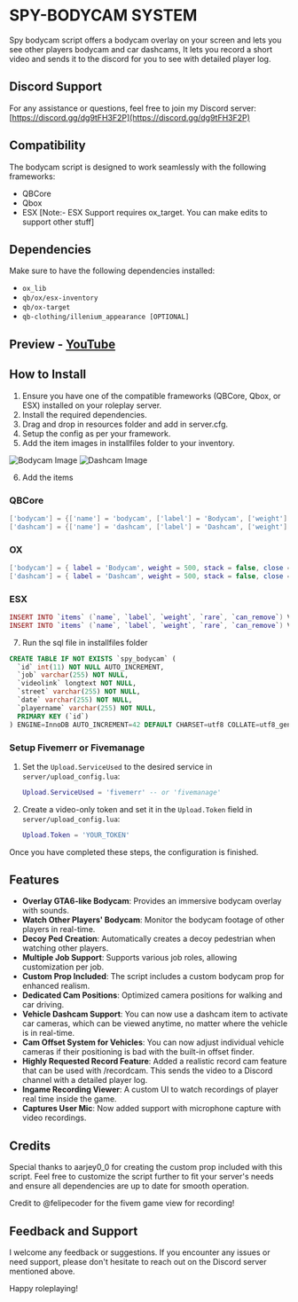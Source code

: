 # SPY-BODYCAM SYSTEM
Spy bodycam script offers a bodycam overlay on your screen and lets you see other players bodycam and car dashcams, It lets you record a short video and sends it to the discord for you to see with detailed player log.

## Discord Support
For any assistance or questions, feel free to join my Discord server: [https://discord.gg/dg9tFH3F2P](https://discord.gg/dg9tFH3F2P)

## Compatibility
The bodycam script is designed to work seamlessly with the following frameworks:
- QBCore
- Qbox
- ESX [Note:- ESX Support requires ox_target. You can make edits to support other stuff]

## Dependencies
Make sure to have the following dependencies installed:
- `ox_lib`
- `qb/ox/esx-inventory`
- `qb/ox-target`
- `qb-clothing/illenium_appearance [OPTIONAL]`

## Preview - [YouTube](https://youtu.be/bDKH9l0Zhzc)

## How to Install
1. Ensure you have one of the compatible frameworks (QBCore, Qbox, or ESX) installed on your roleplay server.
2. Install the required dependencies.
3. Drag and drop in resources folder and add in server.cfg.
4. Setup the config as per your framework.
5. Add the item images in installfiles folder to your inventory.

![Bodycam Image](https://i.imgur.com/CuSyeZT.png)
![Dashcam Image](https://i.imgur.com/TVx1mcn.png)

6. Add the items

### QBCore
```lua
['bodycam'] = {['name'] = 'bodycam', ['label'] = 'Bodycam', ['weight'] = 500, ['type'] = 'item', ['image'] = 'bodycam.png', ['unique'] = true, ['useable'] = true, ['shouldClose'] = true, ['combinable'] = nil, ['description'] = 'Bodycam for authorized personnel only'},
['dashcam'] = {['name'] = 'dashcam', ['label'] = 'Dashcam', ['weight'] = 500, ['type'] = 'item', ['image'] = 'dashcam.png', ['unique'] = true, ['useable'] = true, ['shouldClose'] = true, ['combinable'] = nil, ['description'] = 'Dashcam for authorized vehicle only'},
```
### OX
```lua
['bodycam'] = { label = 'Bodycam', weight = 500, stack = false, close = true },
['dashcam'] = { label = 'Dashcam', weight = 500, stack = false, close = true },
```
### ESX
```lua
INSERT INTO `items` (`name`, `label`, `weight`, `rare`, `can_remove`) VALUES ('bodycam', 'Bodycam', 1, 0, 1);
INSERT INTO `items` (`name`, `label`, `weight`, `rare`, `can_remove`) VALUES ('dashcam', 'Dashcam', 1, 0, 1);
```
7. Run the sql file in installfiles folder
```sql
CREATE TABLE IF NOT EXISTS `spy_bodycam` (
  `id` int(11) NOT NULL AUTO_INCREMENT,
  `job` varchar(255) NOT NULL,
  `videolink` longtext NOT NULL,
  `street` varchar(255) NOT NULL,
  `date` varchar(255) NOT NULL,
  `playername` varchar(255) NOT NULL,
  PRIMARY KEY (`id`)
) ENGINE=InnoDB AUTO_INCREMENT=42 DEFAULT CHARSET=utf8 COLLATE=utf8_general_ci;
```
### Setup Fivemerr or Fivemanage

1. Set the `Upload.ServiceUsed` to the desired service in `server/upload_config.lua`:
    ```lua
    Upload.ServiceUsed = 'fivemerr' -- or 'fivemanage'
    ```

2. Create a video-only token and set it in the `Upload.Token` field in `server/upload_config.lua`:
    ```lua
    Upload.Token = 'YOUR_TOKEN'
    ```

Once you have completed these steps, the configuration is finished.


## Features
- **Overlay GTA6-like Bodycam**: Provides an immersive bodycam overlay with sounds.
- **Watch Other Players' Bodycam**: Monitor the bodycam footage of other players in real-time.
- **Decoy Ped Creation**: Automatically creates a decoy pedestrian when watching other players.
- **Multiple Job Support**: Supports various job roles, allowing customization per job.
- **Custom Prop Included**: The script includes a custom bodycam prop for enhanced realism.
- **Dedicated Cam Positions**: Optimized camera positions for walking and car driving.
- **Vehicle Dashcam Support**: You can now use a dashcam item to activate car cameras, which can be viewed anytime, no matter where the vehicle is in real-time.
- **Cam Offset System for Vehicles**: You can now adjust individual vehicle cameras if their positioning is bad with the built-in offset finder.
- **Highly Requested Record Feature**: Added a realistic record cam feature that can be used with /recordcam. This sends the video to a Discord channel with a detailed player log.
- **Ingame Recording Viewer**: A custom UI to watch recordings of player real time inside the game.
- **Captures User Mic**: Now added support with microphone capture with video recordings.

## Credits
Special thanks to aarjey0_0 for creating the custom prop included with this script.
Feel free to customize the script further to fit your server's needs and ensure all dependencies are up to date for smooth operation.

Credit to @felipecoder for the fivem game view for recording!

## Feedback and Support
I welcome any feedback or suggestions. If you encounter any issues or need support, please don't hesitate to reach out on the Discord server mentioned above.

Happy roleplaying!



